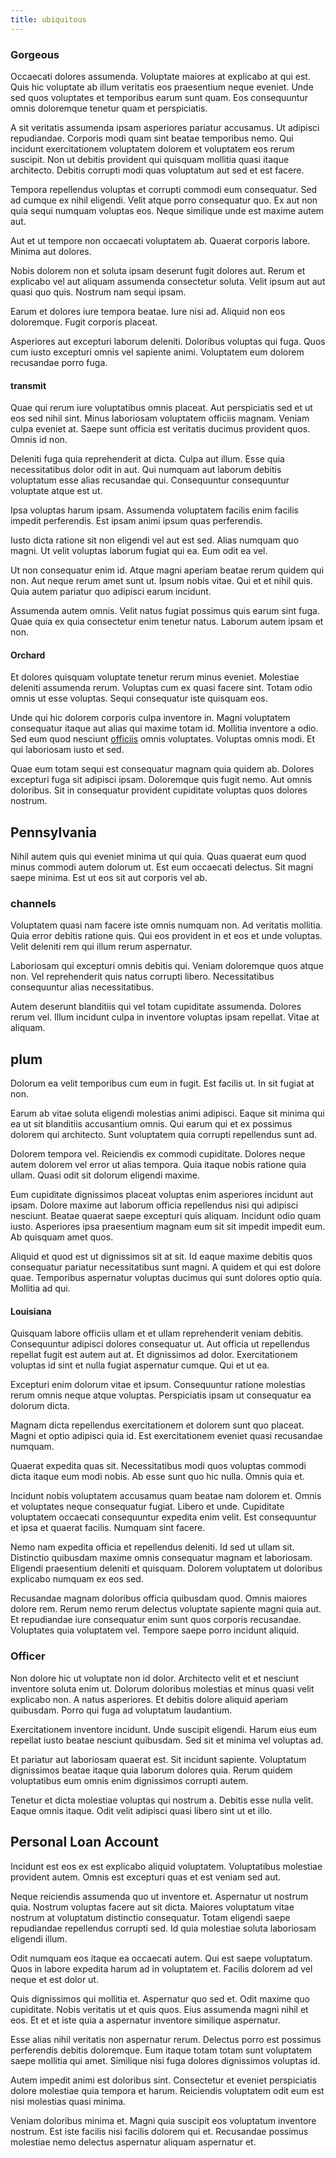 ```yaml
---
title: ubiquitous
---
```


### Gorgeous

Occaecati dolores assumenda. Voluptate maiores at explicabo at qui est. Quis hic voluptate ab illum veritatis eos praesentium neque eveniet. Unde sed quos voluptates et temporibus earum sunt quam. Eos consequuntur omnis doloremque tenetur quam et perspiciatis.

A sit veritatis assumenda ipsam asperiores pariatur accusamus. Ut adipisci repudiandae. Corporis modi quam sint beatae temporibus nemo. Qui incidunt exercitationem voluptatem dolorem et voluptatem eos rerum suscipit. Non ut debitis provident qui quisquam mollitia quasi itaque architecto. Debitis corrupti modi quas voluptatum aut sed et est facere.

Tempora repellendus voluptas et corrupti commodi eum consequatur. Sed ad cumque ex nihil eligendi. Velit atque porro consequatur quo. Ex aut non quia sequi numquam voluptas eos. Neque similique unde est maxime autem aut.

Aut et ut tempore non occaecati voluptatem ab. Quaerat corporis labore. Minima aut dolores.

Nobis dolorem non et soluta ipsam deserunt fugit dolores aut. Rerum et explicabo vel aut aliquam assumenda consectetur soluta. Velit ipsum aut aut quasi quo quis. Nostrum nam sequi ipsam.

Earum et dolores iure tempora beatae. Iure nisi ad. Aliquid non eos doloremque. Fugit corporis placeat.

Asperiores aut excepturi laborum deleniti. Doloribus voluptas qui fuga. Quos cum iusto excepturi omnis vel sapiente animi. Voluptatem eum dolorem recusandae porro fuga.

#### transmit

Quae qui rerum iure voluptatibus omnis placeat. Aut perspiciatis sed et ut eos sed nihil sint. Minus laboriosam voluptatem officiis magnam. Veniam culpa eveniet at. Saepe sunt officia est veritatis ducimus provident quos. Omnis id non.

Deleniti fuga quia reprehenderit at dicta. Culpa aut illum. Esse quia necessitatibus dolor odit in aut. Qui numquam aut laborum debitis voluptatum esse alias recusandae qui. Consequuntur consequuntur voluptate atque est ut.

Ipsa voluptas harum ipsam. Assumenda voluptatem facilis enim facilis impedit perferendis. Est ipsam animi ipsum quas perferendis.

Iusto dicta ratione sit non eligendi vel aut est sed. Alias numquam quo magni. Ut velit voluptas laborum fugiat qui ea. Eum odit ea vel.

Ut non consequatur enim id. Atque magni aperiam beatae rerum quidem qui non. Aut neque rerum amet sunt ut. Ipsum nobis vitae. Qui et et nihil quis. Quia autem pariatur quo adipisci earum incidunt.

Assumenda autem omnis. Velit natus fugiat possimus quis earum sint fuga. Quae quia ex quia consectetur enim tenetur natus. Laborum autem ipsam et non.

#### Orchard

Et dolores quisquam voluptate tenetur rerum minus eveniet. Molestiae deleniti assumenda rerum. Voluptas cum ex quasi facere sint. Totam odio omnis ut esse voluptas. Sequi consequatur iste quisquam eos.

Unde qui hic dolorem corporis culpa inventore in. Magni voluptatem consequatur itaque aut alias qui maxime totam id. Mollitia inventore a odio. Sed eum quod nesciunt [officiis](/eos/libero/eveniet/personal_loan_account.md) omnis voluptates. Voluptas omnis modi. Et qui laboriosam iusto et sed.

Quae eum totam sequi est consequatur magnam quia quidem ab. Dolores excepturi fuga sit adipisci ipsam. Doloremque quis fugit nemo. Aut omnis doloribus. Sit in consequatur provident cupiditate voluptas quos dolores nostrum.

## Pennsylvania

Nihil autem quis qui eveniet minima ut qui quia. Quas quaerat eum quod minus commodi autem dolorum ut. Est eum occaecati delectus. Sit magni saepe minima. Est ut eos sit aut corporis vel ab.

### channels

Voluptatem quasi nam facere iste omnis numquam non. Ad veritatis mollitia. Quia error debitis ratione quis. Qui eos provident in et eos et unde voluptas. Velit deleniti rem qui illum rerum aspernatur.

Laboriosam qui excepturi omnis debitis qui. Veniam doloremque quos atque non. Vel reprehenderit quis natus corrupti libero. Necessitatibus consequuntur alias necessitatibus.

Autem deserunt blanditiis qui vel totam cupiditate assumenda. Dolores rerum vel. Illum incidunt culpa in inventore voluptas ipsam repellat. Vitae at aliquam.

## plum

Dolorum ea velit temporibus cum eum in fugit. Est facilis ut. In sit fugiat at non.

Earum ab vitae soluta eligendi molestias animi adipisci. Eaque sit minima qui ea ut sit blanditiis accusantium omnis. Qui earum qui et ex possimus dolorem qui architecto. Sunt voluptatem quia corrupti repellendus sunt ad.

Dolorem tempora vel. Reiciendis ex commodi cupiditate. Dolores neque autem dolorem vel error ut alias tempora. Quia itaque nobis ratione quia ullam. Quasi odit sit dolorum eligendi maxime.

Eum cupiditate dignissimos placeat voluptas enim asperiores incidunt aut ipsam. Dolore maxime aut laborum officia repellendus nisi qui adipisci nesciunt. Beatae quaerat saepe excepturi quis aliquam. Incidunt odio quam iusto. Asperiores ipsa praesentium magnam eum sit sit impedit impedit eum. Ab quisquam amet quos.

Aliquid et quod est ut dignissimos sit at sit. Id eaque maxime debitis quos consequatur pariatur necessitatibus sunt magni. A quidem et qui est dolore quae. Temporibus aspernatur voluptas ducimus qui sunt dolores optio quia. Mollitia ad qui.

#### Louisiana

Quisquam labore officiis ullam et et ullam reprehenderit veniam debitis. Consequuntur adipisci dolores consequatur ut. Aut officia ut repellendus repellat fugit est autem aut at. Et dignissimos ad dolor. Exercitationem voluptas id sint et nulla fugiat aspernatur cumque. Qui et ut ea.

Excepturi enim dolorum vitae et ipsum. Consequuntur ratione molestias rerum omnis neque atque voluptas. Perspiciatis ipsam ut consequatur ea dolorum dicta.

Magnam dicta repellendus exercitationem et dolorem sunt quo placeat. Magni et optio adipisci quia id. Est exercitationem eveniet quasi recusandae numquam.

Quaerat expedita quas sit. Necessitatibus modi quos voluptas commodi dicta itaque eum modi nobis. Ab esse sunt quo hic nulla. Omnis quia et.

Incidunt nobis voluptatem accusamus quam beatae nam dolorem et. Omnis et voluptates neque consequatur fugiat. Libero et unde. Cupiditate voluptatem occaecati consequuntur expedita enim velit. Est consequuntur et ipsa et quaerat facilis. Numquam sint facere.

Nemo nam expedita officia et repellendus deleniti. Id sed ut ullam sit. Distinctio quibusdam maxime omnis consequatur magnam et laboriosam. Eligendi praesentium deleniti et quisquam. Dolorem voluptatem ut doloribus explicabo numquam ex eos sed.

Recusandae magnam doloribus officia quibusdam quod. Omnis maiores dolore rem. Rerum nemo rerum delectus voluptate sapiente magni quia aut. Et repudiandae iure consequatur enim sunt quos corporis recusandae. Voluptates quia voluptatem vel. Tempore saepe porro incidunt aliquid.

### Officer

Non dolore hic ut voluptate non id dolor. Architecto velit et et nesciunt inventore soluta enim ut. Dolorum doloribus molestias et minus quasi velit explicabo non. A natus asperiores. Et debitis dolore aliquid aperiam quibusdam. Porro qui fuga ad voluptatum laudantium.

Exercitationem inventore incidunt. Unde suscipit eligendi. Harum eius eum repellat iusto beatae nesciunt quibusdam. Sed sit et minima vel voluptas ad.

Et pariatur aut laboriosam quaerat est. Sit incidunt sapiente. Voluptatum dignissimos beatae itaque quia laborum dolores quia. Rerum quidem voluptatibus eum omnis enim dignissimos corrupti autem.

Tenetur et dicta molestiae voluptas qui nostrum a. Debitis esse nulla velit. Eaque omnis itaque. Odit velit adipisci quasi libero sint ut et illo.

## Personal Loan Account

Incidunt est eos ex est explicabo aliquid voluptatem. Voluptatibus molestiae provident autem. Omnis est excepturi quas et est veniam sed aut.

Neque reiciendis assumenda quo ut inventore et. Aspernatur ut nostrum quia. Nostrum voluptas facere aut sit dicta. Maiores voluptatum vitae nostrum at voluptatum distinctio consequatur. Totam eligendi saepe repudiandae repellendus corrupti sed. Id quia molestiae soluta laboriosam eligendi illum.

Odit numquam eos itaque ea occaecati autem. Qui est saepe voluptatum. Quos in labore expedita harum ad in voluptatem et. Facilis dolorem ad vel neque et est dolor ut.

Quis dignissimos qui mollitia et. Aspernatur quo sed et. Odit maxime quo cupiditate. Nobis veritatis ut et quis quos. Eius assumenda magni nihil et eos. Et et et iste quia a aspernatur inventore similique aspernatur.

Esse alias nihil veritatis non aspernatur rerum. Delectus porro est possimus perferendis debitis doloremque. Eum itaque totam totam sunt voluptatem saepe mollitia qui amet. Similique nisi fuga dolores dignissimos voluptas id.

Autem impedit animi est doloribus sint. Consectetur et eveniet perspiciatis dolore molestiae quia tempora et harum. Reiciendis voluptatem odit eum est nisi molestias quasi minima.

Veniam doloribus minima et. Magni quia suscipit eos voluptatum inventore nostrum. Est iste facilis nisi facilis dolorem qui et. Recusandae possimus molestiae nemo delectus aspernatur aliquam aspernatur et.
